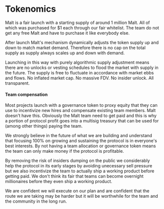 # Tokenomics

Malt is a fair launch with a starting supply of around 1 million Malt. All of which was purchased for $1 each through our fair whitelist. The team do not get any free Malt and have to purchase it like everybody else.

After launch Malt's mechanism dynamically adjusts the token supply up and down to match market demand. Therefore there is no cap on the total supply as supply always scales up and down with demand.

Launching in this way with purely algorithmic supply adjustment means there are no unlocks or vesting schedules to flood the market with supply in the future. The supply is free to fluctuate in accordance with market ebbs and flows. No inflated market cap. No massive FDV. No insider unlock. All transparent.

#### Team compensation
Most projects launch with a governance token to proxy equity that they can use to incentivize new hires and compensate existing team members. Malt doesn't have this. Obviously the Malt team need to get paid and this is why a portion of protocol profit goes into a multisig treasury that can be used for (among other things) paying the team.

We strongly believe in the future of what we are building and understand that focusing 100% on growing and sustaining the protocol is in everyone's best interests. By not having a team allocation or governance token means the team can only make money if the protocol is profitable.

By removing the risk of insiders dumping on the public we considerably help the protocol in its early stages by avoiding unecessary sell pressure but we also incentivize the team to actually ship a working product before getting paid. We don't think its fair that teams can become overnight millionaires before they even ship a working product. 

We are confident we will execute on our plan and are confident that the route we are taking may be harder but it will be worthwhile for the team and the community in the long run.
